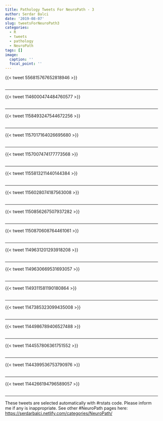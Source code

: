 ```yaml
---
title: Pathology Tweets For NeuroPath - 3
author: Serdar Balci
date: '2019-08-07'
slug: tweetsForNeuroPath3
categories:
  - R
  - tweets
  - pathology
  - NeuroPath
tags: []
image:
  caption: ''
  focal_point: ''
---
```



{{< tweet 556815767652818946 >}}
<br>
<br>
<hr>
{{< tweet 1146000474484760577 >}}
<br>
<br>
<hr>
{{< tweet 1158493247544672256 >}}
<br>
<br>
<hr>
{{< tweet 1157017164026695680 >}}
<br>
<br>
<hr>
{{< tweet 1157007474177773568 >}}
<br>
<br>
<hr>
{{< tweet 1155813211440144384 >}}
<br>
<br>
<hr>
{{< tweet 1156028074187563008 >}}
<br>
<br>
<hr>
{{< tweet 1150856267507937282 >}}
<br>
<br>
<hr>
{{< tweet 1150870608764461061 >}}
<br>
<br>
<hr>
{{< tweet 1149631201293918208 >}}
<br>
<br>
<hr>
{{< tweet 1149630669531693057 >}}
<br>
<br>
<hr>
{{< tweet 1149311581190180864 >}}
<br>
<br>
<hr>
{{< tweet 1147385323099435008 >}}
<br>
<br>
<hr>
{{< tweet 1144986789406527488 >}}
<br>
<br>
<hr>
{{< tweet 1144557806361751552 >}}
<br>
<br>
<hr>
{{< tweet 1144399536753790976 >}}
<br>
<br>
<hr>
{{< tweet 1144266194796589057 >}}
<br>
<br>
<hr>


These tweets are selected automatically with #rstats code. Please inform me if any is inappropriate.
See other #NeuroPath pages here: https://serdarbalci.netlify.com/categories/NeuroPath/

